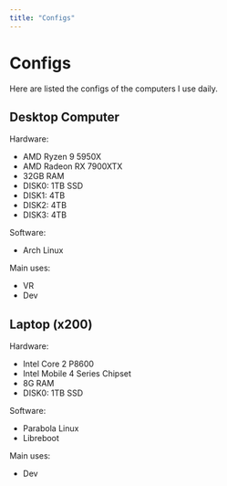 ```yaml
---
title: "Configs"
---
```


# Configs

Here are listed the configs of the computers I use daily.

## Desktop Computer

Hardware:

- AMD Ryzen 9 5950X
- AMD Radeon RX 7900XTX
- 32GB RAM
- DISK0: 1TB SSD
- DISK1: 4TB
- DISK2: 4TB
- DISK3: 4TB

Software:

- Arch Linux

Main uses:

- VR
- Dev

## Laptop (x200)

Hardware:

- Intel Core 2 P8600
- Intel Mobile 4 Series Chipset
- 8G RAM
- DISK0: 1TB SSD

Software:

- Parabola Linux
- Libreboot

Main uses:

- Dev
